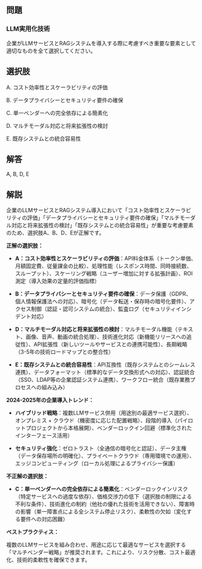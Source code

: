## 問題
### LLM実用化技術
企業がLLMサービスとRAGシステムを導入する際に考慮すべき重要な要素として適切なものを全て選択してください。

## 選択肢
A. コスト効率性とスケーラビリティの評価

B. データプライバシーとセキュリティ要件の確保

C. 単一ベンダーへの完全依存による簡素化

D. マルチモーダル対応と将来拡張性の検討

E. 既存システムとの統合容易性

## 解答
A, B, D, E

## 解説
企業のLLMサービスとRAGシステム導入において「コスト効率性とスケーラビリティの評価」「データプライバシーとセキュリティ要件の確保」「マルチモーダル対応と将来拡張性の検討」「既存システムとの統合容易性」が重要な考慮要素のため、選択肢A、B、D、Eが正解です。

**正解の選択肢：**

- **A：コスト効率性とスケーラビリティの評価**：API料金体系（トークン単価、月額固定費、従量課金の比較）、処理性能（レスポンス時間、同時接続数、スループット）、スケーリング戦略（ユーザー増加に対する拡張計画）、ROI測定（導入効果の定量的評価指標）

- **B：データプライバシーとセキュリティ要件の確保**：データ保護（GDPR、個人情報保護法への対応）、暗号化（データ転送・保存時の暗号化要件）、アクセス制御（認証・認可システムの統合）、監査ログ（セキュリティインシデント対応）

- **D：マルチモーダル対応と将来拡張性の検討**：マルチモーダル機能（テキスト、画像、音声、動画の統合処理）、技術進化対応（新機能リリースへの追従性）、API拡張性（新しいツールやサービスとの連携可能性）、長期戦略（3-5年の技術ロードマップとの整合性）

- **E：既存システムとの統合容易性**：API互換性（既存システムとのシームレス連携）、データフォーマット（標準的なデータ交換形式への対応）、認証統合（SSO、LDAP等の企業認証システム連携）、ワークフロー統合（既存業務プロセスへの組み込み）

**2024-2025年の企業導入トレンド：**

- **ハイブリッド戦略**：複数LLMサービス併用（用途別の最適サービス選択）、オンプレミス + クラウド（機密度に応じた配置戦略）、段階的導入（パイロットプロジェクトから本格展開）、ベンダーロックイン回避（標準化されたインターフェース活用）

- **セキュリティ強化**：ゼロトラスト（全通信の暗号化と認証）、データ主権（データ保存場所の明確化）、プライベートクラウド（専用環境での運用）、エッジコンピューティング（ローカル処理によるプライバシー保護）

**不正解の選択肢：**

- **C：単一ベンダーへの完全依存による簡素化**：ベンダーロックインリスク（特定サービスへの過度な依存）、価格交渉力の低下（選択肢の制限による不利な条件）、技術進化の制約（他社の優れた技術を活用できない）、障害時の影響（単一障害点による全システム停止リスク）、柔軟性の欠如（変化する要件への対応困難）

**ベストプラクティス：**

複数のLLMサービスを組み合わせ、用途に応じて最適なサービスを選択する「マルチベンダー戦略」が推奨されます。これにより、リスク分散、コスト最適化、技術的柔軟性を確保できます。 
